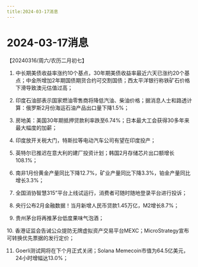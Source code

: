 ```yaml
---
title:2024-03-17消息
---
```

# 2024-03-17消息
【20240316/周六/农历二月初七】
1. 中长期美债收益率涨约10个基点，30年期美债收益率最近六天已涨约20个基点；中金所增加2年期国债期货合约可交割国债；西太平洋银行称铁矿石价格下滑导致澳元估值过高；

2. 印度石油部表示国家燃油零售商将降低汽油、柴油价格；据消息人士和路透计算：俄罗斯2月份海运石油产品出口量下降1.5%；

3. 房地美：美国30年期抵押贷款利率跌至6.74%；日本最大工会获得30多年来最大幅度的加薪； 

4. 印度放开关税大门，特斯拉等电动汽车公司有望在印度投产；

5. 英特尔已推迟在意大利的建厂投资计划；韩国2月存储芯片出口额增长108.1%；

6. 南非1月份黄金产量同比下降12.7%，矿业产量同比下降3.3%，铂金产量同比增长3.3%；

7. 全国消协智慧315”平台上线试运行，消费者可随时随地登录平台进行投诉；

8. 央行公布2月金融数据！当月新增人民币贷款1.45万亿，M2增长8.7%；

9. 贵州茅台将再推茅台低度果味气泡酒；

10. 香港证监会告诫公众提防无牌虚拟资产交易平台MEXC；MicroStrategy宣布可转换优先票据的发行定价；

11. Goerli测试网将在下个月正式关闭；Solana Memecoin市值为64.5亿美元，24小时增幅达13.0%；
